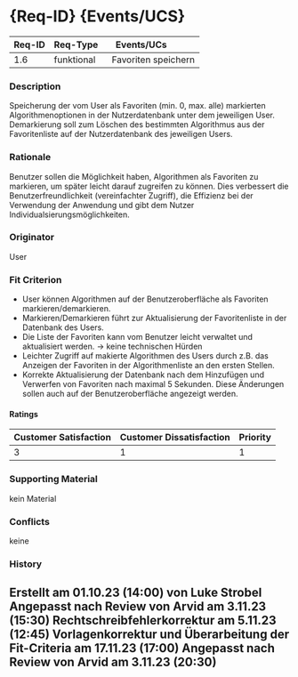 # {Req-ID} {Events/UCS}

| Req-ID | Req-Type   | Events/UCs          |
|--------|------------|---------------------|
| 1.6    | funktional | Favoriten speichern |

### Description
Speicherung der vom User als Favoriten (min. 0, max. alle) markierten Algorithmenoptionen in der Nutzerdatenbank unter dem jeweiligen User.
Demarkierung soll zum Löschen des bestimmten Algorithmus aus der Favoritenliste auf der Nutzerdatenbank des jeweiligen Users.

### Rationale
Benutzer sollen die Möglichkeit haben, Algorithmen als Favoriten zu markieren, um später leicht darauf zugreifen zu können. Dies verbessert die Benutzerfreundlichkeit (vereinfachter Zugriff), die Effizienz bei der Verwendung der Anwendung und gibt dem Nutzer Individualsierungsmöglichkeiten.
  
### Originator
User

### Fit Criterion
- User können Algorithmen auf der Benutzeroberfläche als Favoriten markieren/demarkieren.
- Markieren/Demarkieren führt zur Aktualisierung der Favoritenliste in der Datenbank des Users.
- Die Liste der Favoriten kann vom Benutzer leicht verwaltet und aktualisiert werden. -> keine technischen Hürden
- Leichter Zugriff auf makierte Algorithmen des Users durch z.B. das Anzeigen der Favoriten in der Algorithmenliste an den ersten Stellen.
- Korrekte Aktualisierung der Datenbank nach dem Hinzufügen und Verwerfen von Favoriten nach maximal 5 Sekunden. Diese Änderungen sollen auch auf der Benutzeroberfläche angezeigt werden.

#### Ratings
| Customer Satisfaction | Customer Dissatisfaction | Priority |
|-----------------------|--------------------------|----------|
| 3                     | 1                        | 1        | 

### Supporting Material
kein Material

### Conflicts
keine

### History
Erstellt am 01.10.23 (14:00) von Luke Strobel
Angepasst nach Review von Arvid am 3.11.23 (15:30)
Rechtschreibfehlerkorrektur am 5.11.23 (12:45)
Vorlagenkorrektur und Überarbeitung der Fit-Criteria am 17.11.23 (17:00)
Angepasst nach Review von Arvid am 3.11.23 (20:30)
---
